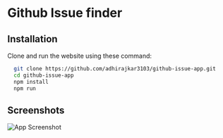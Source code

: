 
# Github Issue finder





## Installation

Clone and run the website using these command:

```bash
  git clone https://github.com/adhirajkar3103/github-issue-app.git
  cd github-issue-app
  npm install
  npm run
```
    
## Screenshots

![App Screenshot](https://i.postimg.cc/QdD7jfkP/Screenshot-2022-08-07-121413.jpg)

